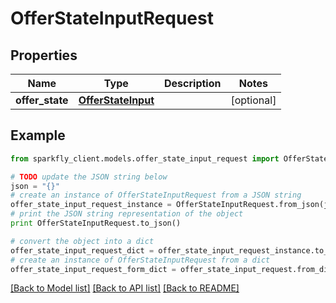 # OfferStateInputRequest


## Properties
Name | Type | Description | Notes
------------ | ------------- | ------------- | -------------
**offer_state** | [**OfferStateInput**](OfferStateInput.md) |  | [optional] 

## Example

```python
from sparkfly_client.models.offer_state_input_request import OfferStateInputRequest

# TODO update the JSON string below
json = "{}"
# create an instance of OfferStateInputRequest from a JSON string
offer_state_input_request_instance = OfferStateInputRequest.from_json(json)
# print the JSON string representation of the object
print OfferStateInputRequest.to_json()

# convert the object into a dict
offer_state_input_request_dict = offer_state_input_request_instance.to_dict()
# create an instance of OfferStateInputRequest from a dict
offer_state_input_request_form_dict = offer_state_input_request.from_dict(offer_state_input_request_dict)
```
[[Back to Model list]](../README.md#documentation-for-models) [[Back to API list]](../README.md#documentation-for-api-endpoints) [[Back to README]](../README.md)


